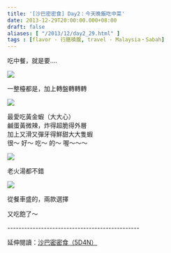 ```yaml
---
title: '[沙巴密密食] Day2：今天晚飯吃中菜'
date: 2013-12-29T20:00:00.000+08:00
draft: false
aliases: [ "/2013/12/day2_29.html" ]
tags : [flavor - 行膳積腹, travel - Malaysia・Sabah]
---
```


吃中餐，就是要....  

![](/images/sabah2e.jpg)

一整檯都是，加上轉盤轉轉轉  

![](/images/sabah2e1.jpg)

最愛吃黃金蝦（大大心）  
鹹蛋黃微辣，炸得超脆得外層  
加上又滑又彈牙得鮮甜大大隻蝦  
很～ 好～ 吃～ 的～ 喔～～～  

![](/images/sabah2e2.jpg)

老火湯都不錯  

![](/images/sabah2e3.jpg)

從餐車盛的，兩款選擇  
  
  
  
又吃飽了～  
  
\-----------------------------------------------  
  
延伸閱讀：[沙巴密密食（5D4N）](https://hidie.net/sabah5d4n/)
